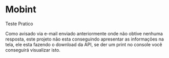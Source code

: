 # Mobint
Teste Pratico

Como avisado via e-mail enviado anteriormente onde não obtive nenhuma resposta, este projeto não esta conseguindo apresentar as
informações na tela, ele esta fazendo o download da API, se der um print no console você conseguirá visualizar isto.
